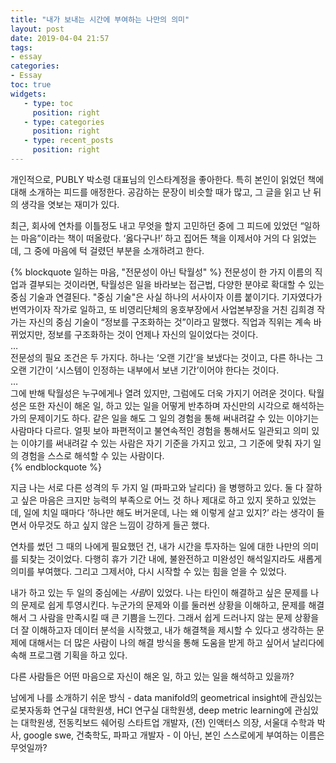 ```yaml
---
title: "내가 보내는 시간에 부여하는 나만의 의미"
layout: post
date: 2019-04-04 21:57
tags:
- essay
categories: 
- Essay
toc: true
widgets:
   - type: toc
     position: right
   - type: categories
     position: right
   - type: recent_posts
     position: right
---
```


개인적으로, PUBLY 박소령 대표님의 인스타계정을 좋아한다. 특히 본인이 읽었던 책에 대해 소개하는 피드를 애정한다. 공감하는 문장이 비슷할 때가 많고, 그 글을 읽고 난 뒤의 생각을 엿보는 재미가 있다.

최근, 회사에 연차를 이틀정도 내고 무엇을 할지 고민하던 중에 그 피드에 있었던 “일하는 마음”이라는 책이 떠올랐다. ‘옳다구나!’ 하고 집어든 책을 이제서야 거의 다 읽었는데, 그 중에 마음에 턱 걸렸던 부분을 소개하려고 한다.
<!--more-->

{% blockquote  일하는 마음, "전문성이 아닌 탁월성" %}
전문성이 한 가지 이름의 직업과 결부되는 것이라면, 탁월성은 일을 바라보는 접근법, 다양한 분야로 확대할 수 있는 중심 기술과 연결된다. "중심 기술"은 사실 하나의 서사이자 이름 붙이기다. 기자였다가 번역가이자 작가로 일하고, 또 비영리단체의 옹호부장에서 사업본부장을 거친 김희경 작가는 자신의 중심 기술이 “정보를 구조화하는 것”이라고 말했다. 직업과 직위는 계속 바뀌었지만, 정보를 구조화하는 것이 언제나 자신의 일이었다는 것이다. <br>
… <br>
전문성의 필요 조건은 두 가지다. 하나는 ‘오랜 기간’을 보냈다는 것이고, 다른 하나는 그 오랜 기간이 ‘시스템이 인정하는 내부에서 보낸 기간’이어야 한다는 것이다. <br>
… <br>
그에 반해 탁월성은 누구에게나 열려 있지만, 그럼에도 더욱 가지기 어려운 것이다. 탁월성은 또한 자신이 해온 일, 하고 있는 일을 어떻게 반추하며 자신만의 시각으로 해석하는가의 문제이기도 하다. 같은 일을 해도 그 일의 경험을 통해 써내려갈 수 있는 이야기는 사람마다 다르다. 얼핏 보아 파편적이고 불연속적인 경험을 통해서도 일관되고 의미 있는 이야기를 써내려갈 수 있는 사람은 자기 기준을 가지고 있고, 그 기준에 맞춰 자기 일의 경험을 스스로 해석할 수 있는 사람이다. <br>
{% endblockquote %}


지금 나는 서로 다른 성격의 두 가지 일 (파파고와 날리다) 을 병행하고 있다. 둘 다 잘하고 싶은 마음은 크지만 능력의 부족으로 어느 것 하나 제대로 하고 있지 못하고 있었는데, 일에 치일 때마다 ‘하나만 해도 버거운데, 나는 왜 이렇게 살고 있지?’ 라는 생각이 들면서 아무것도 하고 싶지 않은 느낌이 강하게 들곤 했다.

연차를 썼던 그 때의 나에게 필요했던 건, 내가 시간을 투자하는 일에 대한 나만의 의미를 되찾는 것이었다. 다행히 휴가 기간 내에, 불완전하고 미완성인 해석일지라도 새롭게 의미를 부여했다. 그리고 그제서야, 다시 시작할 수 있는 힘을 얻을 수 있었다.


내가 하고 있는 두 일의 중심에는 *사람*이 있었다. 나는 타인이 해결하고 싶은 문제를 나의 문제로 쉽게 투영시킨다. 누군가의 문제와 이를 둘러썬 상황을 이해하고, 문제를 해결해서 그 사람을 만족시킬 때 큰 기쁨을 느낀다. 그래서 쉽게 드러나지 않는 문제 상황을 더 잘 이해하고자 데이터 분석을 시작했고, 내가 해결책을 제시할 수 있다고 생각하는 문제에 대해서는 더 많은 사람이 나의 해결 방식을 통해 도움을 받게 하고 싶어서 날리다에 속해 프로그램 기획을 하고 있다.

다른 사람들은 어떤 마음으로 자신이 해온 일, 하고 있는 일을 해석하고 있을까?

남에게 나를 소개하기 쉬운 방식 - data manifold의 geometrical insight에 관심있는 로봇자동화 연구실 대학원생, HCI 연구실 대학원생, deep metric learning에 관심있는 대학원생, 전동킥보드 쉐어링 스타트업 개발자, (전) 인액터스 의장, 서울대 수학과 박사, google swe, 건축학도, 파파고 개발자 - 이 아닌, 본인 스스로에게 부여하는 이름은 무엇일까?